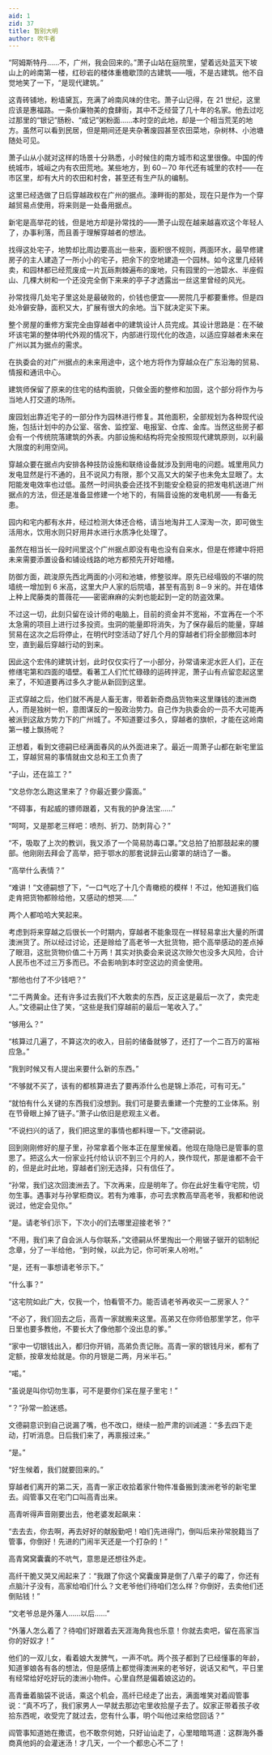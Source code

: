 ```yaml
---
aid: 1
zid: 37
title: 暂别大明
author: 吹牛者
---
```


“阿姆斯特丹……不，广州，我会回来的。”萧子山站在庭院里，望着远处蓝天下坡山上的岭南第一楼，红砂岩的楼体重檐歇顶的古建筑——哦，不是古建筑。他不自觉地笑了一下，“是现代建筑。”

这青砖铺地，粉墙黛瓦，充满了岭南风味的住宅。萧子山记得，在 21 世纪，这里应该是惠福路。一条价廉物美的食肆街，其中不乏经营了几十年的名家。他去过吃过那里的“银记”肠粉、“成记”粥粉面……本时空的此地，却是一个相当荒芜的地方。虽然可以看到民居，但是期间还是夹杂著废园甚至农田菜地，杂树林、小池塘随处可见。

萧子山从小就对这样的场景十分熟悉，小时候住的南方城市和这里很像。中国的传统城市，城峘之内有农田荒地。某些地方，到 60－70 年代还有城里的农村——在市区里，却有大片的农田和村舍，甚至还有生产队的编制。

这里已经选做了日后穿越政权在广州的据点。濠畔街的那处，现在只是作为一个穿越贸易点使用，将来则是一处备用据点。

新宅是高举花的钱，但是地方却是孙常找的——萧子山现在越来越喜欢这个年轻人了，办事利落，而且善于理解穿越者的想法。

找得这处宅子，地势却比周边要高出一些来，面积很不规则，两面环水，最早修建房子的主人建造了一所小小的宅子，把余下的空地建造一个园林。如今这里几经转卖，和园林都已经荒废成一片瓦砾荆棘遍布的废地，只有园里的一池碧水、半座假山、几棵大树和一个还没完全倒下来来的亭子才透露出一丝这里曾经的风光。

孙常找得几处宅子里这处是最破败的，价钱也便宜——房院几乎都要重修。但是四处冷僻安静，面积又大，扩展有很大的余地。当下就决定买下来。

整个房屋的重修方案完全由穿越者中的建筑设计人员完成。其设计思路是：在不破坏该宅第的整体明代外观的情况下，内部进行现代化的改造，以适应穿越者未来在广州以其为据点的需求。

在执委会的对广州据点的未来用途中，这个地方将作为穿越众在广东沿海的贸易、情报和通讯中心。

建筑师保留了原来的住宅的结构面貌，只做全面的整修和加固，这个部分将作为与当地人打交道的场所。

废园划出靠近宅子的一部分作为园林进行修复。其他面积，全部规划为各种现代设施，包括计划中的办公室、宿舍、监控室、电报室、仓库、金库。当然这些房子都会有一个传统院落建筑的外表。内部设施和结构将完全按照现代建筑原则，以利最大限度的利用空间。

穿越众要在据点内安排各种技防设施和联络设备就涉及到用电的问题。城里用风力发电显然是行不通的，且不说风力有限，那个又高又大的架子也未免太显眼了。太阳能发电效率也过低。虽然一时间执委会还找不到能安全稳妥的把发电机送进广州据点的方法，但还是准备显修建一个地下的，有隔音设施的发电机房——有备无患。

园内和宅内都有水井，经过检测大体还合格，请当地淘井工人深淘一次，即可做生活用水，饮用水则只好用井水进行水质净化处理了。

虽然在相当长一段时间里这个广州据点即没有电也没有自来水，但是在修建中将把未来需要添置设备和铺设线路的地方都预先开好暗槽。

防御方面，疏浚原先西北两面的小河和池塘，修整驳岸。原先已经塌毁的不堪的院墙统一增加到 6 米高，这里大户人家的后院墙，甚至有高到 8－9 米的。并在墙体上种上爬藤类的蔷薇花——密密麻麻的尖刺也能起到一定的防盗效果。

不过这一切，此刻只留在设计师的电脑上，目前的资金并不宽裕，不宜再在一个不太急需的项目上进行过多投资。虫洞的能量即将消失，为了保存最后的能量，穿越贸易在这次之后将停止，在明代时空活动了好几个月的穿越者们将全部撤回本时空，直到最后穿越行动的到来。

因此这个宏伟的建筑计划，此时仅仅实行了一小部分，孙常请来泥水匠人们，正在修缮宅第和四面的墙壁。看著工人们忙忙碌碌的运砖拌泥，萧子山有点留恋起这里来了，不知道要再过多久才能从新回到这里。

正式穿越之后，他们就不再是人畜无害，带着新奇商品货物来这里赚钱的澳洲商人，而是独树一帜，意图谋反的一股政治势力。自己作为执委会的一员不大可能再被派到这敌方势力下的广州城了。不知道要过多久，穿越者的旗帜，才能在这岭南第一楼上飘扬呢？

正想着，看到文德嗣已经满面春风的从外面进来了。最近一周萧子山都在新宅里监工，穿越贸易的事情就由文总和王工负责了

“子山，还在监工？”

“文总你怎么跑这里来了？你最近要少露面。”

“不碍事，有起威的镖师跟着，又有我的护身法宝……”

“呵呵，又是那老三样吧：喷剂、折刀、防刺背心？”

“不，吸取了上次的教训，我又添了一个简易防毒口罩。”文总拍了拍那鼓起来的腰部。他刚刚去拜会了高举，把于鄂水的那套说辞云山雾罩的胡诌了一番。

“高举什么表情？”

“难讲！”文德嗣想了下，“一口气吃了十几个青橄榄的模样！不过，他知道我们临走肯把货物都赊给他，又感动的想哭……”

两个人都哈哈大笑起来。

考虑到将来穿越之后很长一个时期内，穿越者不能象现在一样轻易拿出大量的所谓澳洲货了。所以经过讨论，还是赊给了高老爷一大批货物，把个高举感动的差点掉了眼泪，这批货物价值二十万两！其实对执委会来说这次赊欠也没多大风险，合计人民币也不过三万多而已。不会影响到本时空这边的资金使用。

“那他也付了不少钱吧？”

“二千两黄金。还有许多过去我们不大敢卖的东西，反正这是最后一次了，卖完走人。”文德嗣止住了笑，“这些是我们穿越前的最后一笔收入了。”

“够用么？”

“核算过几遍了，不算这次的收入，目前的储备就够了，还打了一个二百万的富裕应急。”

“我到时候又有人提出来要什么新的东西。”

“不够就不买了，该有的都核算进去了要再添什么也是锦上添花，可有可无。”

“就怕有什么关键的东西我们没想到。我们可是要去重建一个完整的工业体系。别在节骨眼上掉了链子。”萧子山依旧是悲观主义者。

“不说扫兴的话了，我们把这里的事情也都料理一下。”文德嗣说。

回到刚刚修好的屋子里，孙常拿着个账本正在屋里候着。他现在隐隐已是管事的意思了。把这么大一份家业托付给认识不到三个月的人，换作现代，那是谁都不会干的，但是此时此地，穿越者们别无选择，只有信任了。

“孙常，我们这次回澳洲去了。下次再来，应是明年了。你在此好生看守宅院，切勿生事。遇事对与孙掌柜商议。若有为难事，亦可去求教高举高老爷，我都和他说说过，他定会见你。”

“是。请老爷们示下，下次小的们去哪里迎接老爷？”

“不用，我们来了自会派人与你联系，”文德嗣从怀里掏出一个用锯子锯开的铝制纪念章，分了一半给他，“到时候，以此为记，你可听来人吩咐。”

“是，还有一事想请老爷示下。”

“什么事？”

“这宅院如此广大，仅我一个，怕看管不力。能否请老爷再收买一二房家人？”

“不必了，我们回去之后，高青一家就搬来这里。高弟又在你师伯那里学艺，你平日里也要多教他，不要长大了像他那个没出息的爹。”

“家中一切银钱出入，都归你开销，高弟负责记账。高青一家的银钱月米，都有了定额，按章发给就是。你的月银是二两，月米半石。”

“喏。”

“虽说是叫你切勿生事，可不是要你们呆在屋子里宅！”

“？”孙常一脸迷惑。

文德嗣意识到自己说漏了嘴，也不改口，继续一脸严肃的训诫道：“多去四下走动，打听消息。日后我们来了，再禀报过来。”

“是。”

“好生候着，我们就要回来的。”

穿越者们离开的第二天，高青一家正收拾着家什物件准备搬到澳洲老爷的新宅里去。阎管事又在宅门口叫高青出来。

高青听得声音刚要出去，他老婆发起飙来：

“去去去，你去啊，再去好好的献殷勤吧！咱们先进得门，倒叫后来孙常脱籍当了管事，你倒好！先进的门闹半天还是一个打杂的！”

高青窝窝囊囊的不吭气，意思是还想往外走。

高纤干脆又哭又闹起来了：“我跟了你这个窝囊废算是倒了八辈子的霉了，你还有点脑汁子没有，高家给咱们什么？文老爷他们待咱们怎么样？你倒好，去卖他们还倒贴钱！”

“文老爷总是外藩人……以后……”

“外藩人怎么着了？待咱们好跟着去天涯海角我也乐意！你就去卖吧，留在高家当你的好奴才！”

他们的一双儿女，看着娘大发脾气，一声不吭。两个孩子都到了已经懂事的年龄，知道爹娘各有各的想法，但是感情上都觉得澳洲来的老爷好，说话又和气，平日里有经常给好吃好玩的澳洲小物件。心里自然是偏着娘这边的。

高青垂着脑袋不说话，乘这个机会，高纤已经走了出去，满面堆笑对着阎管事说：“真不巧了，我们家男人一早就去那边宅里收拾屋子去了。奴家正带着孩子收拾东西呢，收受完了就过去，您有什么事，明个叫他过来给您回话？”

阎管事知道她在撒谎，也不敢奈何她，只好讪讪走了，心里暗暗骂道：这群海外番商真他妈的会灌迷汤！才几天，一个一个都忠心不二了！
